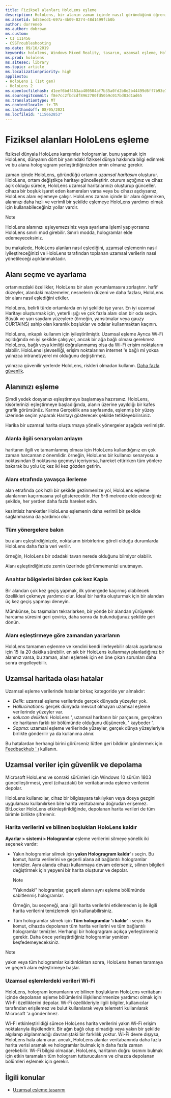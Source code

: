 ```yaml
---
title: Fiziksel alanları HoloLens eşleme
description: HoloLens, bir alanın zaman içinde nasıl göründüğünü öğrenir. kullanıcılar, HoloLens alana belirli yollarla taşıyarak bu süreci kolaylaştırabilir.
ms.assetid: bd55ecd1-697a-4b09-8274-48d1499fcb0b
author: dorreneb
ms.author: dobrown
ms.custom:
- CI 111456
- CSSTroubleshooting
ms.date: 09/16/2019
keywords: hololens, Windows Mixed Reality, tasarım, uzamsal eşleme, HoloLens, yüzey yeniden oluşturma, kafes, baş izleme, eşleme
ms.prod: hololens
ms.sitesec: library
ms.topic: article
ms.localizationpriority: high
appliesto:
- HoloLens 1 (1st gen)
- HoloLens 2
ms.openlocfilehash: d1eef6bdf463aa400504af7b35a0fd2b8e2b44499d6ff7b93e70a2dd5952ef88
ms.sourcegitcommit: f8e7cc2fbdcdf8962700fd50b9c017bd83d1ad65
ms.translationtype: MT
ms.contentlocale: tr-TR
ms.lasthandoff: 08/05/2021
ms.locfileid: "115662853"
---
```

# <a name="map-physical-spaces-with-hololens"></a>Fiziksel alanları HoloLens eşleme

fiziksel dünyala HoloLens karışımlar hologramlar. bunu yapmak için HoloLens, dünyanın dört bir yanındaki fiziksel dünya hakkında bilgi edinmek ve bu alana hologragram yerleştirdiğinizden emin olmanız gerekir.

zaman içinde HoloLens, göründüğü ortamın *uzamsal haritasını* oluşturur.  HoloLens, ortam değiştikçe haritayı güncelleştirir. oturum açtığınız ve cihaz açık olduğu sürece, HoloLens uzamsal haritalarınızı oluşturup günceller. cihaza bir boşluk işaret eden kameraları varsa veya bu cihazı aşdıysanız, HoloLens alanı eşlemeye çalışır. HoloLens zaman içinde bir alanı öğrenirken, alanınızı daha hızlı ve verimli bir şekilde eşlemeye HoloLens yardımcı olmak için kullanabileceğiniz yollar vardır.  

> [!NOTE]
> HoloLens alanınızı eşleyemezsiniz veya ayarlama işlemi yapıyorsanız HoloLens sınırlı mod girebilir. Sınırlı modda, hologramlar elde edemeyeceksiniz.

bu makalede, HoloLens alanları nasıl eşlediğini, uzamsal eşlemenin nasıl iyileştireceğinizi ve HoloLens tarafından toplanan uzamsal verilerin nasıl yönetileceği açıklanmaktadır.

## <a name="choosing-and-setting-up-and-your-space"></a>Alanı seçme ve ayarlama

ortamınızdaki özellikler, HoloLens bir alanı yorumlamasını zorlaştırır. hafif düzeyler, alandaki malzemeler, nesnelerin düzeni ve daha fazlası, HoloLens bir alanı nasıl eşlediğini etkiler.

HoloLens, belirli türde ortamlarda en iyi şekilde işe yarar. En iyi uzamsal Haritayı oluşturmak için, yeterli ışığı ve çok fazla alanı olan bir oda seçin. Büyük ve yarı saydam yüzeylere (örneğin, yansıtmalar veya gauzy CURTAINS) sahip olan karanlık boşluklar ve odalar kullanmaktan kaçının.

HoloLens, ınkapılı kullanım için iyileştirilmiştir. Uzamsal eşleme Ayrıca Wi-Fi açıldığında en iyi şekilde çalışıyor, ancak bir ağa bağlı olması gerekmez. HoloLens, bağlı veya kimliği doğrulanmamış olsa da Wi-Fi erişim noktalarını alabilir. HoloLens işlevselliği, erişim noktalarının internet 'e bağlı mi yoksa yalnızca intranet/yerel mi olduğunu değiştirmez.

yalnızca güvenilir yerlerde HoloLens, riskleri olmadan kullanın. [Daha fazla güvenlik](https://support.microsoft.com/help/4023454/safety-information).

## <a name="mapping-your-space"></a>Alanınızı eşleme

Şimdi yedek dosyanızı eşleştirmeye başlamaya hazırsınız.  HoloLens, kisörlerinizi eşleştirmeye başladığında, alanın üzerine yayıldığı bir kafes grafik görürsünüz.  Karma Gerçeklik ana sayfasında, eşlenmiş bir yüzey üzerinde seçim yaparak Haritayı gösterecek şekilde tetikleyebilirsiniz.

Harika bir uzamsal harita oluşturmaya yönelik yönergeler aşağıda verilmiştir.

### <a name="understand-the-scenarios-for-the-area"></a>Alanla ilgili senaryoları anlayın

haritanın ilgili ve tamamlanmış olması için HoloLens kullandığınız en çok zaman harcamanız önemlidir. örneğin, HoloLens bir kullanıcı senaryosu a noktasından B noktasına geçmeyi içeriyorsa, hareket ettirirken tüm yönlere bakarak bu yolu üç kez iki kez gözden getirin.  

### <a name="walk-slowly-around-the-space"></a>Alanı etrafında yavaşça ilerleme

alan etrafında çok hızlı bir şekilde gezinmenize yol, HoloLens eşleme alanlarının kaçırmasına yol gösterecektir. Her 5-8 metrede elde edeceğiniz şekilde, her yerden daha fazla hareket edin.  

kesintisiz hareketler HoloLens eşlemenin daha verimli bir şekilde sağlanmasına da yardımcı olur.

### <a name="look-in-all-directions"></a>Tüm yönergelere bakın

bu alanı eşleştirdiğinizde, noktaların birbirlerine göreli olduğu durumlarda HoloLens daha fazla veri verilir.  

örneğin, HoloLens bir odadaki tavan nerede olduğunu bilmiyor olabilir.  

Alanı eşleştirdiğinizde zemin üzerinde görünmemenizi unutmayın.

### <a name="cover-key-areas-multiple-times"></a>Anahtar bölgelerini birden çok kez Kapla

Bir alandan çok kez geçiş yapmak, ilk yönergede kaçırmış olabilecek özellikleri çekmeye yardımcı olur. İdeal bir harita oluşturmak için bir alandan üç kez geçiş yapmayı deneyin.

Mümkünse, bu taşımaları tekrarlarken, bir yönde bir alandan yürüyerek harcama süresini geri çevirip, daha sonra da bulunduğunuz şekilde geri dönün.

### <a name="take-your-time-mapping-the-area"></a>Alanı eşleştirmeye göre zamandan yararlanın

HoloLens tamamen eşlenme ve kendini kendi ilerleyebilir olarak ayarlaması için 15 ila 20 dakika sürebilir. en sık bir HoloLens kullanmayı planladığınız bir alanınız varsa, bu zaman, alanı eşlemek için en öne çıkan sorunları daha sonra engelleyebilir.  

## <a name="possible-errors-in-the-spatial-map"></a>Uzamsal haritada olası hatalar

Uzamsal eşleme verilerinde hatalar birkaç kategoride yer almalıdır:

- *Delik*: uzamsal eşleme verilerinde gerçek dünyada yüzeyler yok.
- *Hallucinations*: gerçek dünyada mevcut olmayan uzamsal eşleme verilerinde yüzeyler var.
- *solucan delikleri*: HoloLens ', uzamsal haritanın bir parçasını, gerçekten de haritanın farklı bir bölümünde olduğunu düşünerek, ' kaybeder '.
- *Sapma*: uzamsal eşleme verilerinde yüzeyler, gerçek dünya yüzeyleriyle birlikte gönderilir ya da kullanıma alınır.

Bu hatalardan herhangi birini görürseniz lütfen geri bildirim göndermek için [Feedbackhub ' ı](hololens-feedback.md) kullanın.

## <a name="security-and-storage-for-spatial-data"></a>Uzamsal veriler için güvenlik ve depolama

Microsoft HoloLens ve sonraki sürümleri için Windows 10 sürüm 1803 güncelleştirmesi, yerel (cihazdaki) bir veritabanında eşleme verilerini depolar.

HoloLens kullanıcılar, cihaz bir bilgisayara takılıyken veya dosya gezgini uygulaması kullanılırken bile harita veritabanına doğrudan erişemez. BitLocker HoloLens etkinleştirildiğinde, depolanan harita verileri de tüm birimle birlikte şifrelenir.

### <a name="remove-map-data-and-known-spaces-from-hololens"></a>Harita verilerini ve bilinen boşlukları HoloLens kaldır

**Ayarlar > sistemi > Hologramlar** eşleme verilerini silmeye yönelik iki seçenek vardır:

- Yakın hologramlar silmek için **yakın Hologragram kaldır**' ı seçin. Bu komut, harita verilerini ve geçerli alana ait bağlantılı hologramlar temizler. Aynı alanda cihazı kullanmaya devam ederseniz, silinen bilgileri değiştirmek için yepyeni bir harita oluşturur ve depolar.

   > [!NOTE]
   > "Yakındaki" hologramlar, geçerli alanın aynı eşleme bölümünde sabitlenmiş hologramlar.

   Örneğin, bu seçeneği, ana ilgili harita verilerini etkilemeden iş ile ilgili harita verilerini temizlemek için kullanabilirsiniz.

- Tüm hologramlar silmek için **Tüm hologramlar 'ı kaldır**' ı seçin. Bu komut, cihazda depolanan tüm harita verilerini ve tüm bağlantılı hologramlar temizler. Herhangi bir hologragram açıkça yerleştirmeniz gerekir. Daha önce yerleştirdiğiniz hologramlar yeniden keşfedemeyeceksiniz.

> [!NOTE]
> yakın veya tüm hologramlar kaldırıldıktan sonra, HoloLens hemen taramaya ve geçerli alanı eşleştirmeye başlar.

### <a name="wi-fi-data-in-spatial-maps"></a>Uzamsal eşlemlerdeki verileri Wi-Fi

HoloLens, hologram konumlarını ve bilinen boşlukların HoloLens veritabanı içinde depolanan eşleme bölümlerini ilişkilendirmenize yardımcı olmak için Wi-Fi özelliklerini depolar. Wi-Fi özellikleriyle ilgili bilgiler, kullanıcılar tarafından erişilemez ve bulut kullanılarak veya telemetri kullanılarak Microsoft 'a gönderilmez.

Wi-Fi etkinleştirildiği sürece HoloLens harita verilerini yakın Wi-Fi erişim noktalarıyla ilişkilendirir. Bir ağın bağlı olup olmadığı veya yakın bir şekilde algılanıp algılanmadığı davranıştaki bir farklılık yoktur. Wi-Fi devre dışıysa, HoloLens hala alanı arar. ancak, HoloLens alanlar veritabanında daha fazla harita verisi aramak ve hologramlar bulmak için daha fazla zaman gerekebilir. Wi-Fi bilgisi olmadan, HoloLens, haritanın doğru kısmını bulmak için etkin taramaları tüm hologram tutturucularını ve cihazda depolanan bölümleri eşlemek için gerekir.

## <a name="related-topics"></a>İlgili konular

- [Uzamsal eşleme tasarımı](/windows/mixed-reality/spatial-mapping)
